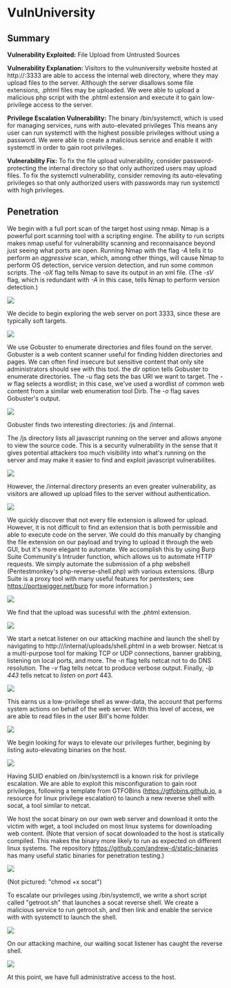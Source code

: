 # VulnUniversity

## Summary

**Vulnerability Exploited:** File Upload from Untrusted Sources

**Vulnerability Explanation:** Visitors to the vulnuniversity website hosted at http://<victim-ip>:3333 are able to access the internal web directory, where they may upload files to the server. Although the server disallows some file extensions, .phtml files may be uploaded. We were able to upload a malicious php script with the .phtml extension and execute it to gain low-privilege access to the server.

**Privilege Escalation Vulnerability:** The binary /bin/systemctl, which is used for managing services, runs with auto-elevated privileges This means any user can run systemctl with the highest possible privileges without using a password. We were able to create a malicious service and enable it with systemctl in order to gain root privileges.

**Vulnerability Fix:** To fix the file upload vulnerability, consider password-protecting the internal directory so that only authorized users may upload files. To fix the systemctl vulnerability, consider removing its auto-elevating privileges so that only authorized users with passwords may run systemctl with high privileges.

## Penetration

We begin with a full port scan of the target host using nmap. Nmap is a powerful port scanning tool with a scripting engine. The ability to run scripts makes nmap useful for vulnerability scanning and reconnaisance beyond just seeing what ports are open. Running Nmap with the flag _-A_ tells it to perform an _aggressive_ scan, which, among other things, will cause Nmap to perform OS detection, service version detection, and run some common scripts. The _-oX_ flag tells Nmap to save its output in an xml file. (The _-sV_ flag, which is redundant with _-A_ in this case, tells Nmap to perform version detection.)

![](screenshots/nmap-tcp.png)

We decide to begin exploring the web server on port 3333, since these are typically soft targets.

![](screenshots/gobuster.png)

We use Gobuster to enumerate directories and files found on the server. Gobuster is a web content scanner useful for finding hidden directories and pages. We can often find insecure but sensitive content that only site administrators should see with this tool. the _dir_ option tells Gobuster to enumerate directories. The _-u_ flag sets the bas URI we want to target. The _-w_ flag selects a wordlist; in this case, we've used a wordlist of common web content from a similar web enumeration tool Dirb. The _-o_ flag saves Gobuster's output.

![](screenshots/gobuster.png)

Gobuster finds two interesting directories: /js and /internal.

The /js directory lists all javascript running on the server and allows anyone to view the source code. This is a security vulnerability in the sense that it gives potential attackers too much visibility into what's running on the server and may make it easier to find and exploit javascript vulnerabilites.

![](screenshots/js.png)

However, the /internal directory presents an even greater vulnerability, as visitors are allowed up upload files to the server without authentication.

![](screenshots/internal.png)

We quickly discover that not every file extension is allowed for upload. However, it is not difficult to find an extension that is both permissible and able to execute code on the server. We could do this manually by changing the file extension on our payload and trying to upload it through the web GUI, but it's more elegant to automate. We accomplish this by using Burp Suite Community's Intruder function, which allows us to automate HTTP requests. We simply automate the submission of a php webshell (Pentestmonkey's php-reverse-shell.php) with various extensions. (Burp Suite is a proxy tool with many useful features for pentesters; see https://portswigger.net/burp for more information.)

![](screenshots/burp-intruder.png)

We find that the upload was sucessful with the .phtml extension.

![](screenshots/intruder-phtml-success.png)

We start a netcat listener on our attacking machine and launch the shell by navigating to http://<victim-ip>/internal/uploads/shell.phtml in a web browser. Netcat is a multi-purpose tool for making TCP or UDP connections, banner grabbing, listening on local ports, and more. The _-n_ flag tells netcat not to do DNS resolution. The _-v_ flag tells netcat to produce verbose output. Finally, _-lp 443_ tells netcat to _listen_ on _port_ 443.

![](screenshots/www-proof.png)

This earns us a low-privilege shell as www-data, the account that performs system actions on behalf of the web server. With this level of access, we are able to read files in the user Bill's home folder.

![](screenshots/bill-flag.png)

We begin looking for ways to elevate our privileges further, begining by listing auto-elevating binaries on the host.

![](screenshots/find-suid.png)

Having SUID enabled on /bin/systemctl is a known risk for privilege escalation. We are able to exploit this misconfiguration to gain root privileges, following a template from GTFOBins (https://gtfobins.github.io, a resource for linux privilege escalation) to launch a new reverse shell with socat, a tool similar to netcat.

We host the socat binary on our own web server and download it onto the victim with wget, a tool included on most linux systems for downloading web content. (Note that version of socat downloaded to the host is statically compiled. This makes the binary more likely to run as expected on different linux systems. The repository https://github.com/andrew-d/static-binaries has many useful static binaries for penetration testing.)

![](screenshots/wget-socat.png)

(Not pictured: "chmod +x socat")

To escalate our privileges using /bin/systemctl, we write a short script called "getroot.sh" that launches a socat reverse shell. We create a malicious service to run getroot.sh, and then link and enable the service with with systemctl to launch the shell.

![](screenshots/systemctl-priv-esc.png)

On our attacking machine, our waiting socat listener has caught the reverse shell.

![](screenshots/root-proof.png)

At this point, we have full administrative access to the host.